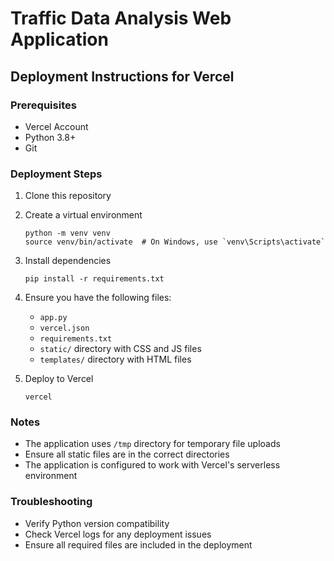 # Traffic Data Analysis Web Application

## Deployment Instructions for Vercel

### Prerequisites
- Vercel Account
- Python 3.8+
- Git

### Deployment Steps
1. Clone this repository
2. Create a virtual environment
   ```
   python -m venv venv
   source venv/bin/activate  # On Windows, use `venv\Scripts\activate`
   ```
3. Install dependencies
   ```
   pip install -r requirements.txt
   ```
4. Ensure you have the following files:
   - `app.py`
   - `vercel.json`
   - `requirements.txt`
   - `static/` directory with CSS and JS files
   - `templates/` directory with HTML files

5. Deploy to Vercel
   ```
   vercel
   ```

### Notes
- The application uses `/tmp` directory for temporary file uploads
- Ensure all static files are in the correct directories
- The application is configured to work with Vercel's serverless environment

### Troubleshooting
- Verify Python version compatibility
- Check Vercel logs for any deployment issues
- Ensure all required files are included in the deployment